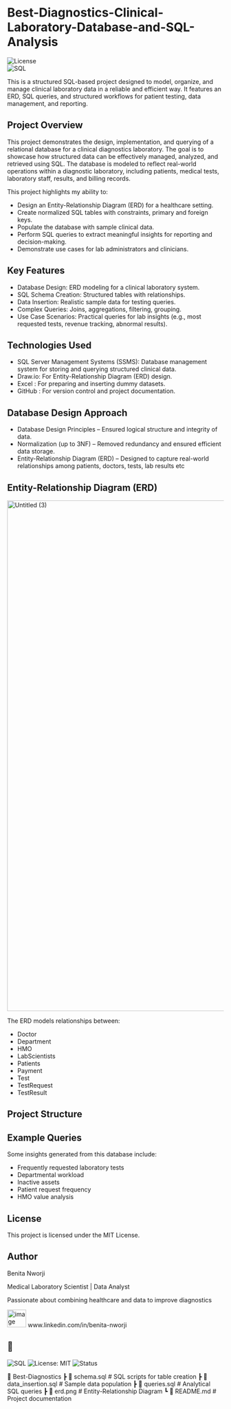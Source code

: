 # Best-Diagnostics-Clinical-Laboratory-Database-and-SQL-Analysis

![License](https://img.shields.io/badge/license-MIT-green)  
![SQL](https://img.shields.io/badge/SQL-Server-blue) 

This is a structured SQL-based project designed to model, organize, and manage clinical laboratory data in a reliable and efficient way. It features an ERD, SQL queries, and structured workflows for patient testing, data management, and reporting.
## Project Overview
This project demonstrates the design, implementation, and querying of a relational database for a clinical diagnostics laboratory. The goal is to showcase how structured data can be effectively managed, analyzed, and retrieved using SQL.
The database is modeled to reflect real-world operations within a diagnostic laboratory, including patients, medical tests, laboratory staff, results, and billing records.
 
 This project highlights my ability to:
- Design an Entity-Relationship Diagram (ERD) for a healthcare setting.
- Create normalized SQL tables with  constraints, primary and foreign keys.
- Populate the database with sample clinical data.
- Perform SQL queries to extract meaningful insights for reporting and decision-making.
- Demonstrate use cases for lab administrators and clinicians.

## Key Features
- Database Design: ERD modeling for a clinical laboratory system.
- SQL Schema Creation: Structured tables with relationships.
- Data Insertion: Realistic sample data for testing queries.
- Complex Queries: Joins, aggregations, filtering, grouping.
- Use Case Scenarios: Practical queries for lab insights (e.g., most requested tests, revenue tracking, abnormal results).

## Technologies Used

- SQL Server Management Systems (SSMS): Database management system for storing and querying structured clinical data.
- Draw.io: For Entity-Relationship Diagram (ERD) design.
- Excel : For preparing and inserting dummy datasets.
- GitHub : For version control and project documentation.

## Database Design Approach

- Database Design Principles – Ensured logical structure and integrity of data.
- Normalization (up to 3NF) – Removed redundancy and ensured efficient data storage.
- Entity-Relationship Diagram (ERD) – Designed to capture real-world relationships among patients, doctors, tests, lab results etc


## Entity-Relationship Diagram (ERD)

<img width="2252" height="1187" alt="Untitled (3)" src="https://github.com/user-attachments/assets/ac6f70db-2b8c-4f0d-81b7-5ee6676fa2d3" />

The ERD models relationships between:
- Doctor
- Department
- HMO
- LabScientists
- Patients
- Payment
- Test
- TestRequest
- TestResult

## Project Structure





## Example Queries  

Some insights generated from this database include:

- Frequently requested laboratory tests
- Departmental workload
- Inactive assets
- Patient request frequency
- HMO value analysis


## License
 This project is licensed under the MIT License.

## Author
Benita Nworji

Medical Laboratory Scientist | Data Analyst

Passionate about combining healthcare and data to improve diagnostics

<img width="44" height="41" alt="image" src="https://github.com/user-attachments/assets/0ca6853a-57f4-46c5-979e-fb1454b2a190" />
 www.linkedin.com/in/benita-nworji

## 💼



![SQL](https://img.shields.io/badge/SQL-Server-blue) 
![License: MIT](https://img.shields.io/badge/License-MIT-green)
![Status](https://img.shields.io/badge/Status-Completed-brightgreen)












📁 Best-Diagnostics
 ┣ 📜 schema.sql        # SQL scripts for table creation
 ┣ 📜 data_insertion.sql # Sample data population
 ┣ 📜 queries.sql       # Analytical SQL queries
 ┣ 📜 erd.png           # Entity-Relationship Diagram
 ┗ 📜 README.md         # Project documentation
